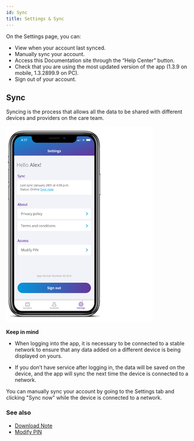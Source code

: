 ```yaml
---
id: Sync
title: Settings & Sync
---
```


On the Settings page, you can: 
- View when your account last synced.
- Manually sync your account.
- Access this Documentation site through the “Help Center” button.
- Check that you are using the most updated version of the app (1.3.9 on mobile, 1.3.2899.9 on PC).
- Sign out of your account.

## Sync
Syncing is the process that allows all the data to be shared with different devices and providers on the care team. 

<img src="/img/Sync.png" width="400" />

**Keep in mind**

- When logging into the app, it is necessary to be connected to a stable network to ensure that any data added on a different device is being displayed on yours. 

- If you don’t have service after logging in, the data will be saved on the device, and the app will sync the next time the device is connected to a network. 

You can manually sync your account by going to the Settings tab and clicking "Sync now" while the device is connected to a network. 

### See also
- [Download Note](GettingStarted/DownloadNote.md)
- [Modify PIN](Settings/ModifyPIN.md)